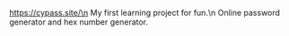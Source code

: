 https://cypass.site/\n
My first learning project for fun.\n
Online password generator and hex number generator.